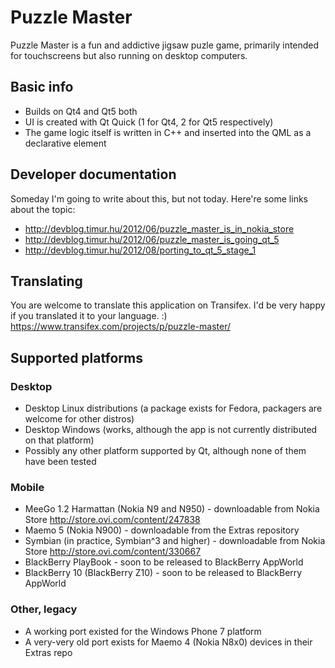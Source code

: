 Puzzle Master
=============

Puzzle Master is a fun and addictive jigsaw puzle game, primarily intended for touchscreens but also running on desktop computers.

Basic info
----------

* Builds on Qt4 and Qt5 both
* UI is created with Qt Quick (1 for Qt4, 2 for Qt5 respectively)
* The game logic itself is written in C++ and inserted into the QML as a declarative element

Developer documentation
-----------------------

Someday I'm going to write about this, but not today. Here're some links about the topic:

* http://devblog.timur.hu/2012/06/puzzle_master_is_in_nokia_store
* http://devblog.timur.hu/2012/06/puzzle_master_is_going_qt_5
* http://devblog.timur.hu/2012/08/porting_to_qt_5_stage_1

Translating
-----------

You are welcome to translate this application on Transifex. I'd be very happy if you translated it to your language. :)  
https://www.transifex.com/projects/p/puzzle-master/

Supported platforms
-------------------

### Desktop ###

* Desktop Linux distributions (a package exists for Fedora, packagers are welcome for other distros)
* Desktop Windows (works, although the app is not currently distributed on that platform)
* Possibly any other platform supported by Qt, although none of them have been tested

### Mobile ###

* MeeGo 1.2 Harmattan (Nokia N9 and N950) - downloadable from Nokia Store http://store.ovi.com/content/247838
* Maemo 5 (Nokia N900) - downloadable from the Extras repository
* Symbian (in practice, Symbian^3 and higher) - downloadable from Nokia Store http://store.ovi.com/content/330667
* BlackBerry PlayBook - soon to be released to BlackBerry AppWorld
* BlackBerry 10 (BlackBerry Z10) - soon to be released to BlackBerry AppWorld

### Other, legacy ###

* A working port existed for the Windows Phone 7 platform
* A very-very old port exists for Maemo 4 (Nokia N8x0) devices in their Extras repo
